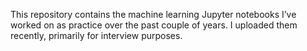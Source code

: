 This repository contains the machine learning Jupyter notebooks I’ve worked on as practice over the past couple of years. I uploaded them recently, primarily for interview purposes.
